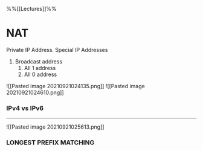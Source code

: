 %%[[Lectures]]%%

# NAT
Private IP Address. 
Special IP Addresses
1. Broadcast address
	1. All 1 address
	2. All 0 address

![[Pasted image 20210921024135.png]]
![[Pasted image 20210921024610.png]]

### IPv4 vs IPv6
***
![[Pasted image 20210921025613.png]]

### LONGEST PREFIX MATCHING